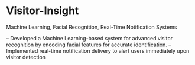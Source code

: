 # Visitor-Insight
Machine Learning, Facial Recognition, Real-Time Notification Systems


– Developed a Machine Learning-based system for advanced visitor recognition by encoding facial features for accurate identification.
– Implemented real-time notification delivery to alert users immediately upon visitor detection
